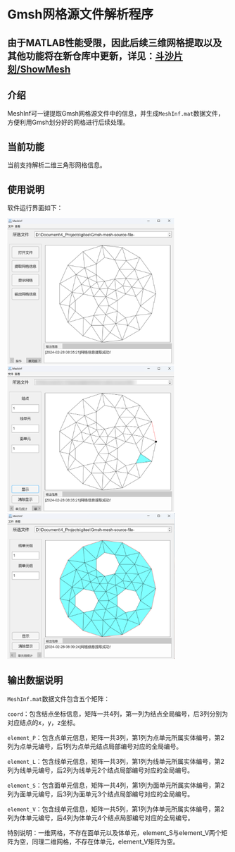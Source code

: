 # Gmsh网格源文件解析程序

## 由于MATLAB性能受限，因此后续三维网格提取以及其他功能将在新仓库中更新，详见：[斗沙片刻/ShowMesh](https://gitee.com/YoHen-Fu/show-mesh)

## 介绍

MeshInf可一键提取Gmsh网格源文件中的信息，并生成`MeshInf.mat`数据文件，方便利用Gmsh划分好的网格进行后续处理。

## 当前功能

当前支持解析二维三角形网格信息。

## 使用说明

软件运行界面如下：

<img title="" src="./doc/figure/APP1.png" alt="" width="379" data-align="center">

<img title="" src="./doc/figure/APP2.png" alt="" data-align="center" width="379">

<img title="" src="./doc/figure/APP3.png" alt="" data-align="center" width="380">

## 输出数据说明

`MeshInf.mat`数据文件包含五个矩阵：

`coord`：包含结点坐标信息，矩阵一共4列，第一列为结点全局编号，后3列分别为对应结点的x，y，z坐标。

`element_P`：包含点单元信息，矩阵一共3列，第1列为点单元所属实体编号，第2列为点单元编号，后1列为点单元结点局部编号对应的全局编号。

`element_L`：包含线单元信息，矩阵一共3列，第1列为线单元所属实体编号，第2列为线单元编号，后2列为线单元2个结点局部编号对应的全局编号。

`element_S`：包含面单元信息，矩阵一共4列，第1列为面单元所属实体编号，第2列为面单元编号，后3列为面单元3个结点局部编号对应的全局编号。

`element_V`：包含线单元信息，矩阵一共5列，第1列为体单元所属实体编号，第2列为体单元编号，后4列为体单元4个结点局部编号对应的全局编号。

特别说明：一维网格，不存在面单元以及体单元，element_S与element_V两个矩阵为空，同理二维网格，不存在体单元，element_V矩阵为空。
